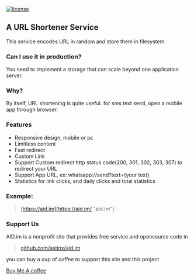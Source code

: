 [![license](http://img.shields.io/badge/license-MIT-red.svg?style=flat)](https://raw.githubusercontent.com/didip/shawty/master/LICENSE)
## A URL Shortener Service
This service encodes URL in random and store them in filesystem.

### Can I use it in production?
You need to implement a storage that can scale beyond one application server.

### Why?
By itself, URL shortening is quite useful. for sms text send, open a mobile app through browser. 

### Features
- Responsive design, mobile or pc
- Limitless content
- Fast redirect
- Custom Link
- Support Custom redirect http status code(200, 301, 302, 303, 307) to redirect your URL
- Support App URL, ex: whatsapp://send?text={your text}
- Statistics for link clicks, and daily clicks and total statistics

### Example:
> [https://aid.im](https://aid.im/ "aid.im")

### Support Us
AID.im is a nonprofit site that provides free service and opensource code in 
> [github.com/astinx/aid.im](https://github.com/astinx/aid.im)

you can buy a cup of coffee to support this site and this project

[Buy Me A coffee](https://paypal.me/)